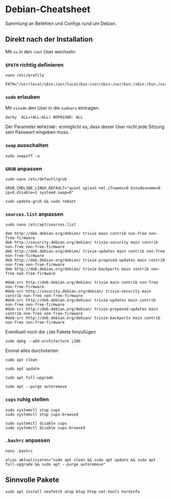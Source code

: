 # Debian-Cheatsheet
Sammlung an Befehlen und Configs rund um Debian.

## Direkt nach der Installation
Mit `su` in den `root` User wechseln:

### `$PATH` richtig definieren
```
nano /etc/profile
```
```
PATH="/usr/local/sbin:/usr/local/bin:/usr/sbin:/usr/bin:/sbin:/bin:/usr/local/games:/usr/games"
```

### `sudo` erlauben
Mit `visudo` den User in die `sudeors` eintragen:
```
darky  ALL=(ALL:ALL) NOPASSWD: ALL
```
Der Parameter `NOPASSWD:` ermöglicht es, dass dieser User nicht jede Sitzung sein Passwort eingeben muss.

### `swap` ausschalten
```
sudo swapoff -a
```

### `GRUB` anpassen
```
sudo nano /etc/default/grub
```
```
GRUB_CMDLINE_LINUX_DEFAULT="quiet splash net.ifnames=0 biosdevname=0 ipv6.disable=1 systemd.swap=0"
```
```
sudo update-grub && sudo reboot
```

### `sources.list` anpassen
```
sudo nano /etc/apt/sources.list
```
```
deb http://deb.debian.org/debian/ trixie main contrib non-free non-free-firmware
deb http://security.debian.org/debian/ trixie-security main contrib non-free non-free-firmware
deb http://deb.debian.org/debian/ trixie-updates main contrib non-free non-free-firmware
deb http://deb.debian.org/debian/ trixie-proposed-updates main contrib non-free non-free-firmware
deb http://deb.debian.org/debian/ trixie-backports main contrib non-free non-free-firmware

#deb-src http://deb.debian.org/debian/ trixie main contrib non-free non-free-firmware
#deb-src http://security.debian.org/debian/ trixie-security main contrib non-free non-free-firmware
#deb-src http://deb.debian.org/debian/ trixie-updates main contrib non-free non-free-firmware
#deb-src http://deb.debian.org/debian/ trixie-proposed-updates main contrib non-free non-free-firmware
#deb-src http://deb.debian.org/debian/ trixie-backports main contrib non-free non-free-firmware
```

Eventluell noch die `i386` Pakete hinzufügen
```
sudo dpkg --add-architecture i386
```

Einmal alles durchstarten
```
sudo apt clean
```
```
sudo apt update
```
```
sudo apt full-upgrade
```
```
sudo apt --purge autoremove
```

### `cups` ruhig stellen
```
sudo systemctl stop cups
sudo systemctl stop cups-browsed
```
```
sudo systemctl disable cups
sudo systemctl disable cups-browsed
```

### `.bashrc` anpassen
```
nano .bashrc
```
```
alias aktualisieren="sudo apt clean && sudo apt update && sudo apt full-upgrade && sudo apt --purge autoremove"
```

## Sinnvolle Pakete
```
sudo apt install neofetch atop btop htop net-tools hardinfo
```
